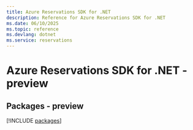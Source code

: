 ```yaml
---
title: Azure Reservations SDK for .NET
description: Reference for Azure Reservations SDK for .NET
ms.date: 06/10/2025
ms.topic: reference
ms.devlang: dotnet
ms.service: reservations
---
```

# Azure Reservations SDK for .NET - preview
## Packages - preview
[!INCLUDE [packages](reservations-index.md)]